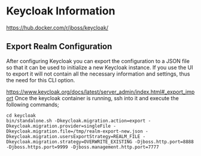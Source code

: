 # Keycloak Information

https://hub.docker.com/r/jboss/keycloak/

## Export Realm Configuration
After configuring Keycloak you can export the configuration to a JSON file so that it can be used to initialize a new Keycloak instance.
If you use the UI to export it will not contain all the necessary information and settings, thus the need for this CLI option.

https://www.keycloak.org/docs/latest/server_admin/index.html#_export_import
Once the keycloak container is running, ssh into it and execute the following commands;

```
cd keycloak
bin/standalone.sh -Dkeycloak.migration.action=export -Dkeycloak.migration.provider=singleFile -Dkeycloak.migration.file=/tmp/realm-export-new.json -Dkeycloak.migration.usersExportStrategy=REALM_FILE -Dkeycloak.migration.strategy=OVERWRITE_EXISTING -Djboss.http.port=8888 -Djboss.https.port=9999 -Djboss.management.http.port=7777
```
